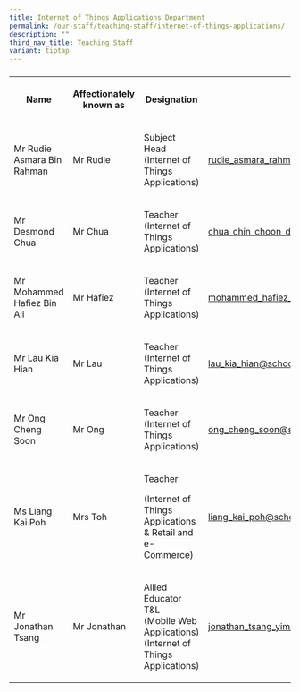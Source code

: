 ```yaml
---
title: Internet of Things Applications Department
permalink: /our-staff/teaching-staff/internet-of-things-applications/
description: ""
third_nav_title: Teaching Staff
variant: tiptap
---
```

<h3></h3>
<table style="minWidth: 100px">
<colgroup>
<col>
<col>
<col>
<col>
</colgroup>
<tbody>
<tr>
<th rowspan="1" colspan="1">
<p>Name</p>
</th>
<th rowspan="1" colspan="1">
<p>Affectionately known as</p>
</th>
<th rowspan="1" colspan="1">
<p>Designation</p>
</th>
<th rowspan="1" colspan="1">
<p>Email</p>
</th>
</tr>
<tr>
<td rowspan="1" colspan="1">
<p>Mr Rudie Asmara Bin Rahman</p>
</td>
<td rowspan="1" colspan="1">
<p>Mr Rudie</p>
</td>
<td rowspan="1" colspan="1">
<p>Subject Head
<br>(Internet of Things Applications)</p>
</td>
<td rowspan="1" colspan="1">
<p><a href="mailto:rudie_asmara_rahman@schools.gov.sg" rel="noopener noreferrer nofollow" target="_blank">rudie_asmara_rahman@schools.gov.sg</a>
</p>
</td>
</tr>
<tr>
<td rowspan="1" colspan="1">
<p>Mr Desmond Chua</p>
</td>
<td rowspan="1" colspan="1">
<p>Mr Chua</p>
</td>
<td rowspan="1" colspan="1">
<p>Teacher
<br>(Internet of Things Applications)</p>
</td>
<td rowspan="1" colspan="1">
<p><a href="mailto:chua_chin_choon_desmond@schools.gov.sg" rel="noopener noreferrer nofollow" target="_blank">chua_chin_choon_desmond@schools.gov.sg</a>
</p>
</td>
</tr>
<tr>
<td rowspan="1" colspan="1">
<p>Mr Mohammed Hafiez Bin Ali</p>
</td>
<td rowspan="1" colspan="1">
<p>Mr Hafiez</p>
</td>
<td rowspan="1" colspan="1">
<p>Teacher
<br>(Internet of Things Applications)</p>
</td>
<td rowspan="1" colspan="1">
<p><a href="mailto:mohammed_hafiez_ali@schools.gov.sg" rel="noopener noreferrer nofollow" target="_blank">mohammed_hafiez_ali@schools.gov.sg</a>
</p>
</td>
</tr>
<tr>
<td rowspan="1" colspan="1">
<p>Mr Lau Kia Hian</p>
</td>
<td rowspan="1" colspan="1">
<p>Mr Lau</p>
</td>
<td rowspan="1" colspan="1">
<p>Teacher
<br>(Internet of Things Applications)</p>
</td>
<td rowspan="1" colspan="1">
<p><a href="mailto:lau_kia_hian@schools.gov.sg" rel="noopener noreferrer nofollow" target="_blank">lau_kia_hian@schools.gov.sg</a>
</p>
</td>
</tr>
<tr>
<td rowspan="1" colspan="1">
<p>Mr Ong Cheng Soon</p>
</td>
<td rowspan="1" colspan="1">
<p>Mr Ong</p>
</td>
<td rowspan="1" colspan="1">
<p>Teacher
<br>(Internet of Things Applications)</p>
</td>
<td rowspan="1" colspan="1">
<p><a href="mailto:ong_cheng_soon@schools.gov.sg" rel="noopener noreferrer nofollow" target="_blank">ong_cheng_soon@schools.gov.sg</a>
</p>
</td>
</tr>
<tr>
<td rowspan="1" colspan="1">
<p>Ms Liang Kai Poh</p>
</td>
<td rowspan="1" colspan="1">
<p>Mrs Toh</p>
</td>
<td rowspan="1" colspan="1">
<p>Teacher</p>
<p>(Internet of Things Applications &amp; Retail and e-Commerce)</p>
</td>
<td rowspan="1" colspan="1">
<p><a href="mailto:liang_kai_poh@schools.gov.sg" rel="noopener noreferrer nofollow" target="_blank">liang_kai_poh@schools.gov.sg</a>
</p>
</td>
</tr>
<tr>
<td rowspan="1" colspan="1">
<p>Mr Jonathan Tsang</p>
</td>
<td rowspan="1" colspan="1">
<p>Mr Jonathan</p>
</td>
<td rowspan="1" colspan="1">
<p>Allied Educator T&amp;L
<br>(Mobile Web Applications)
<br>(Internet of Things Applications)</p>
</td>
<td rowspan="1" colspan="1">
<p><a href="mailto:jonathan_tsang_yim_ting@schools.gov.sg" rel="noopener noreferrer nofollow" target="_blank">jonathan_tsang_yim_ting@schools.gov.sg</a>
</p>
</td>
</tr>
</tbody>
</table>
<h4></h4>
<p></p>
